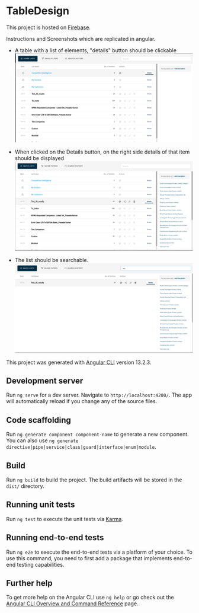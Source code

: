 # TableDesign

This project is hosted on [Firebase](https://table-design-project.web.app/).

Instructions and Screenshots which are replicated in angular.

- A table with a list of elements, "details" button should be clickable
![](./src/assets/screenshots/a.png)

- When clicked on the Details button, on the right side details of that item should be displayed
![](./src/assets/screenshots/b.png)

- The list should be searchable. 
![](./src/assets/screenshots/c.png)


This project was generated with [Angular CLI](https://github.com/angular/angular-cli) version 13.2.3.

## Development server

Run `ng serve` for a dev server. Navigate to `http://localhost:4200/`. The app will automatically reload if you change any of the source files.

## Code scaffolding

Run `ng generate component component-name` to generate a new component. You can also use `ng generate directive|pipe|service|class|guard|interface|enum|module`.

## Build

Run `ng build` to build the project. The build artifacts will be stored in the `dist/` directory.

## Running unit tests

Run `ng test` to execute the unit tests via [Karma](https://karma-runner.github.io).

## Running end-to-end tests

Run `ng e2e` to execute the end-to-end tests via a platform of your choice. To use this command, you need to first add a package that implements end-to-end testing capabilities.

## Further help

To get more help on the Angular CLI use `ng help` or go check out the [Angular CLI Overview and Command Reference](https://angular.io/cli) page.
